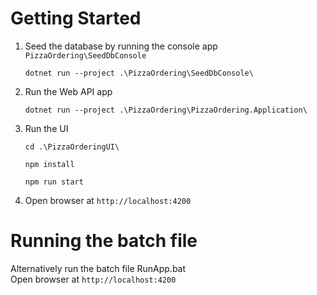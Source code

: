 # Getting Started
1. Seed the database by running the console app `PizzaOrdering\SeedDbConsole`
   ```
   dotnet run --project .\PizzaOrdering\SeedDbConsole\
   ```

2. Run the Web API app 
   ```
   dotnet run --project .\PizzaOrdering\PizzaOrdering.Application\   
   ```
   
3. Run the UI
   ```
   cd .\PizzaOrderingUI\
   
   npm install
   
   npm run start
   ```
4. Open browser at `http://localhost:4200`

# Running the batch file
Alternatively run the batch file RunApp.bat   
Open browser at `http://localhost:4200`